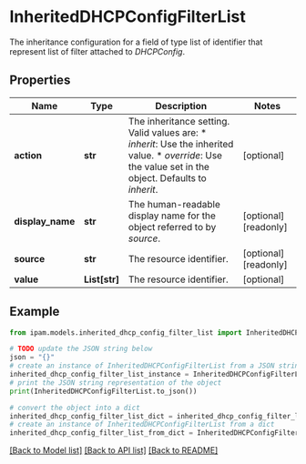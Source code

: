 # InheritedDHCPConfigFilterList

The inheritance configuration for a field of type list of identifier that represent list of filter attached to _DHCPConfig_.

## Properties

Name | Type | Description | Notes
------------ | ------------- | ------------- | -------------
**action** | **str** | The inheritance setting.  Valid values are: * _inherit_: Use the inherited value. * _override_: Use the value set in the object.  Defaults to _inherit_. | [optional] 
**display_name** | **str** | The human-readable display name for the object referred to by _source_. | [optional] [readonly] 
**source** | **str** | The resource identifier. | [optional] [readonly] 
**value** | **List[str]** | The resource identifier. | [optional] 

## Example

```python
from ipam.models.inherited_dhcp_config_filter_list import InheritedDHCPConfigFilterList

# TODO update the JSON string below
json = "{}"
# create an instance of InheritedDHCPConfigFilterList from a JSON string
inherited_dhcp_config_filter_list_instance = InheritedDHCPConfigFilterList.from_json(json)
# print the JSON string representation of the object
print(InheritedDHCPConfigFilterList.to_json())

# convert the object into a dict
inherited_dhcp_config_filter_list_dict = inherited_dhcp_config_filter_list_instance.to_dict()
# create an instance of InheritedDHCPConfigFilterList from a dict
inherited_dhcp_config_filter_list_from_dict = InheritedDHCPConfigFilterList.from_dict(inherited_dhcp_config_filter_list_dict)
```
[[Back to Model list]](../README.md#documentation-for-models) [[Back to API list]](../README.md#documentation-for-api-endpoints) [[Back to README]](../README.md)


